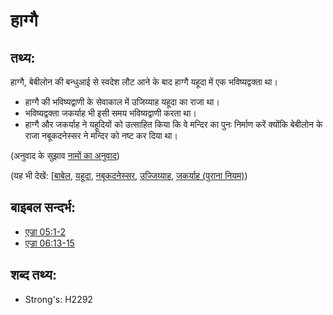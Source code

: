# हाग्गै #

## तथ्य: ##

हाग्गै, बेबीलोन की बन्धुआई से स्वदेश लौट आने के बाद हाग्गै यहूदा में एक भविष्यद्वक्ता था।

* हाग्गै की भविष्यद्वाणी के सेवाकाल में उजिय्याह यहूदा का राजा था।
* भविष्यद्वक्ता जकर्याह भी इसी समय भविष्यद्वाणी करता था।
* हाग्गै और जकर्याह ने यहूदियों को उत्साहित किया कि वे मन्दिर का पुनः निर्माण करें क्योंकि बेबीलोन के राजा नबूकदनेस्सर ने मन्दिर को नष्ट कर दिया था।

(अनुवाद के सुझाव [नामों का अनुवाद](rc://en/ta/man/translate/translate-names))

(यह भी देखें: [[बाबेल](../names/babylon.md), [यहूदा](../names/kingdomofjudah.md), [नबूकदनेस्सर](../names/nebuchadnezzar.md), [उज्जिय्याह](../names/uzziah.md), [जकर्याह (पुराना नियम)](../names/zechariahot.md))

## बाइबल सन्दर्भ: ##

* [एज्रा 05:1-2](rc://en/tn/help/ezr/05/01)
* [एज्रा 06:13-15](rc://en/tn/help/ezr/06/13)

## शब्द तथ्य: ##

* Strong's: H2292
